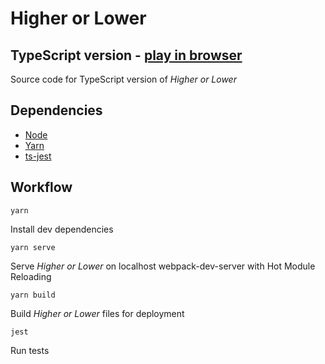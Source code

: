# Higher or Lower #

## TypeScript version  - [play in browser](https://onge.uk/higherorlower/typescript/) ##

Source code for TypeScript version of _Higher or Lower_

## Dependencies ##

- [Node](https://nodejs.org/en/)
- [Yarn](https://yarnpkg.com/lang/en/)
- [ts-jest](https://github.com/kulshekhar/ts-jest)

## Workflow ##

`yarn`

Install dev dependencies

`yarn serve`

Serve _Higher or Lower_ on localhost webpack-dev-server with Hot Module Reloading

`yarn build`

Build _Higher or Lower_ files for deployment

`jest`

Run tests